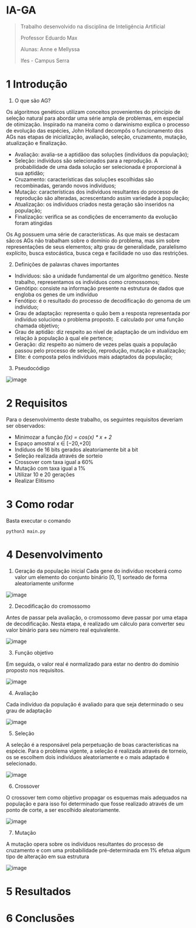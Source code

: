 # IA-GA

> Trabalho desenvolvido na disciplina de Inteligência Artificial
>
> Professor Eduardo Max
> 
> Alunas: Anne e Mellyssa
> 
> Ifes - Campus Serra

# 1 Introdução

1. O que são AG?

Os algoritmos genéticos utilizam conceitos provenientes do princípio de seleção natural para abordar uma série ampla de problemas, em especial de otimização. Inspirado na maneira como o darwinismo explica o processo de evolução das espécies, John Holland decompôs o funcionamento dos AGs nas etapas de inicialização, avaliação, seleção, cruzamento, mutação, atualização e finalização.

* Avaliação: avalia-se a aptidãoo das soluções (indivíduos da população);
* Seleção: indivíduos são selecionados para a reprodução. A probabilidade de uma dada solução ser selecionada é proporcional à sua aptidão;
* Cruzamento: características das soluções escolhidas são recombinadas, gerando novos indivíduos;
* Mutação: características dos indivíduos resultantes do processo de reprodução são alteradas, acrescentando assim variedade à população;
* Atualização: os indivíduos criados nesta geração são inseridos na população;
* Finalização: verifica se as condições de encerramento da evolução foram atingidas

Os Ag possuem uma série de características. As que mais se destacam são:os AGs não trabalham sobre o domínio do problema, mas sim sobre representações de seus elementos; altp grau de generalidade, paralelismo explícito, busca estocástica, busca cega e facilidade no uso das restrições. 

2. Definições de palavras chaves importantes

* Indivíduos: são a unidade fundamental de um algoritmo genético. Neste trabalho, representamos os indivíduos como cromossomos;
* Genótipo: consiste na informação presente na estrutura de dados que engloba os genes de um indivíduo
* Fenótipo: é o resultado do processo de decodificação do genoma de um indivíduo;
* Grau de adaptação: representa o quão bem a resposta representada por indivíduo soluciona o problema proposto. E calculado por uma função chamada objetivo;
* Grau de aptidão: diz respeito ao nível de adaptação de um indivíduo em relação à população à qual ele pertence;
* Geração: diz respeito ao número de vezes pelas quais a população passou pelo processo de seleção, reprodução, mutação e atualização;
* Elite: é composta pelos indivíduos mais adaptados da população;

3. Pseudocódigo

![image](https://user-images.githubusercontent.com/9114468/151905237-07b5e8f6-62db-44a2-8f7b-6904aaeb5dc7.png)


# 2 Requisitos

Para o desenvolvimento deste trabalho, os seguintes requisitos deveriam ser observados:

* Minimozar a função *f(x) = cos(x) * x + 2*
* Espaço amostral x ∈ [−20,+20]
* Indíduos de 16 bits gerados aleatoriamente bit a bit
* Seleção realizada através de sorteio
* Crossover com taxa igual a 60%
* Mutação com taxa igual a 1%
* Utilizar 10 e 20 gerações
* Realizar Elitismo

# 3 Como rodar

Basta executar o comando

```
python3 main.py
```

# 4 Desenvolvimento

1. Geração da população inicial
Cada gene do indivíduo receberá como valor um elemento do conjunto binário [0, 1] sorteado de forma aleatoriamente uniforme

![image](https://user-images.githubusercontent.com/9114468/151906020-3da8ae19-947a-4043-a7cb-f465baf3f652.png)

2. Decodificação do cromossomo

Antes de passar pela avaliação, o cromossomo deve passar por uma etapa de decodificação. Nesta etapa, é realizado um cálculo para converter seu valor binário para seu número real equivalente.

![image](https://user-images.githubusercontent.com/9114468/151906508-eea9ddc5-8e07-4ca7-8aa5-d4802f5b7a29.png)

3. Função objetivo

Em seguida, o valor real é normalizado para estar no dentro do domínio proposto nos requisitos.

![image](https://user-images.githubusercontent.com/9114468/151906633-469463f7-46ac-43d3-9a80-8e0de2dce52b.png)


4. Avaliação

Cada indivíduo da população é avaliado para que seja determinado o seu grau de adaptação

![image](https://user-images.githubusercontent.com/9114468/151906068-ce097d6e-5ba6-4587-a5a6-191fd70f4c6d.png)

5. Seleção

A seleção é a responsável pela perpetuação de boas características na espécie. Para o problema vigente, a seleção é realizada através de torneio, os se escolhem dois indivíduos aleatoriamente e o mais adaptado é selecionado.

![image](https://user-images.githubusercontent.com/9114468/151906935-54c5ef43-771b-4a47-9a24-c71bf442480c.png)

6. Crossover

O crossover tem como objetivo propagar os esquemas mais adequados na população e para isso foi determinado que fosse realizado através de um ponto de corte, a ser escolhido aleatoriamente.

![image](https://user-images.githubusercontent.com/9114468/151907067-e7505d83-9130-4f08-be54-ade54273a1cb.png)


7. Mutação

A mutação opera sobre os indivíduos resultantes do processo de cruzamento e com uma probabilidade pré-determinada em 1% efetua algum tipo de alteração em sua estrutura

![image](https://user-images.githubusercontent.com/9114468/151907140-be307e1b-695c-4e49-bdcf-5280624a3d0b.png)


# 5 Resultados

# 6 Conclusões
